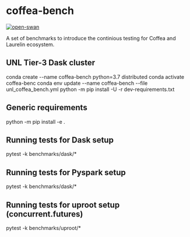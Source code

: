 # coffea-bench

[![open-swan](https://swan.web.cern.ch/sites/swan.web.cern.ch/files/pictures/open_in_swan.svg)](https://cern.ch/swanserver/cgi-bin/go?projurl=https://github.com/oshadura/coffea-bench.git)

A set of benchmarks to introduce the continious testing for Coffea and Laurelin ecosystem.


## UNL Tier-3 Dask cluster

conda create --name coffea-bench python=3.7 distributed
conda activate coffea-benc
conda env update --name coffea-bench --file unl_coffea_bench.yml
python -m pip install -U -r dev-requirements.txt


## Generic requirements
python -m pip install -e .


## Running tests for Dask setup

pytest -k benchmarks/dask/*

## Running tests for Pyspark setup 

pytest -k benchmarks/dask/*

## Running tests for uproot setup (concurrent.futures)

pytest -k benchmarks/uproot/*

